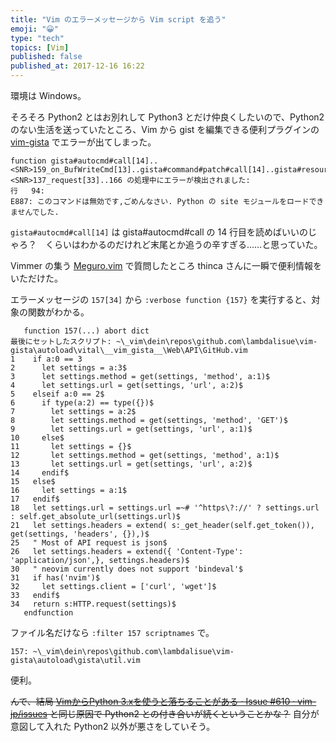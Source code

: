 ```yaml
---
title: "Vim のエラーメッセージから Vim script を追う"
emoji: "😀"
type: "tech"
topics: [Vim]
published: false
published_at: 2017-12-16 16:22
---
```

環境は Windows。

そろそろ Python2 とはお別れして Python3 とだけ仲良くしたいので、Python2 のない生活を送っていたところ、Vim から gist を編集できる便利プラグインの [vim-gista](https://github.com/lambdalisue/vim-gista) でエラーが出てしまった。

```
function gista#autocmd#call[14]..<SNR>159_on_BufWriteCmd[13]..gista#command#patch#call[14]..gista#resource#remote#patch[17]..gista#resource#remote#get[19]..159[9]..157[34]..<SNR>137_request[33]..166 の処理中にエラーが検出されました:
行   94:
E887: このコマンドは無効です,ごめんなさい. Python の site モジュールをロードできませんでした.
```

`gista#autocmd#call[14]` は gista#autocmd#call の 14 行目を読めばいいのじゃろ？　くらいはわかるのだけれど末尾とか追うの辛すぎる……と思っていた。

Vimmer の集う [Meguro.vim](https://megurovim.connpass.com/) で質問したところ thinca さんに一瞬で便利情報をいただけた。

エラーメッセージの `157[34]` から `:verbose function {157}` を実行すると、対象の関数がわかる。

```
   function 157(...) abort dict
最後にセットしたスクリプト: ~\_vim\dein\repos\github.com\lambdalisue\vim-gista\autoload\vital\__vim_gista__\Web\API\GitHub.vim
1    if a:0 == 3
2      let settings = a:3$
3      let settings.method = get(settings, 'method', a:1)$
4      let settings.url = get(settings, 'url', a:2)$
5    elseif a:0 == 2$
6      if type(a:2) == type({})$
7        let settings = a:2$
8        let settings.method = get(settings, 'method', 'GET')$
9        let settings.url = get(settings, 'url', a:1)$
10     else$
11       let settings = {}$
12       let settings.method = get(settings, 'method', a:1)$
13       let settings.url = get(settings, 'url', a:2)$
14     endif$
15   else$
16     let settings = a:1$
17   endif$
18   let settings.url = settings.url =~# '^https\?://' ? settings.url : self.get_absolute_url(settings.url)$
21   let settings.headers = extend( s:_get_header(self.get_token()), get(settings, 'headers', {}),)$
25   " Most of API request is json$
26   let settings.headers = extend({ 'Content-Type': 'application/json',}, settings.headers)$
30   " neovim currently does not support 'bindeval'$
31   if has('nvim')$
32     let settings.client = ['curl', 'wget']$
33   endif$
34   return s:HTTP.request(settings)$
   endfunction
```

ファイル名だけなら `:filter 157 scriptnames` で。

```
157: ~\_vim\dein\repos\github.com\lambdalisue\vim-gista\autoload\gista\util.vim
```

便利。

~~んで、結局 [VimからPython 3\.xを使うと落ちることがある · Issue \#610 · vim\-jp/issues](https://github.com/vim-jp/issues/issues/610) と同じ原因で Python2 との付き合いが続くということかな？~~
自分が意図して入れた Python2 以外が悪さをしていそう。

